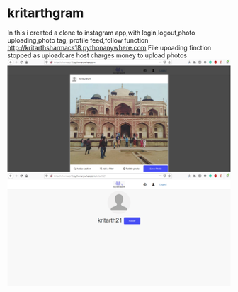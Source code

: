 # kritarthgram
In this i created a clone to instagram app,with login,logout,photo uploading,photo tag, profile feed,follow function
http://kritarthsharmacs18.pythonanywhere.com
File upoading finction stopped as uploadcare host charges money to upload photos
<img src="https://github.com/kritarth2121/kritarthgram/blob/master/Screenshot%20(173).png">
<img src="https://github.com/kritarth2121/kritarthgram/blob/master/Screenshot%20(174).png">
